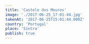 ```yaml
---
title: 'Castelo dos Mouros'
image: './2017-06-25_17-01-44.jpg'
takenAt: '2017-06-25T15:01:44.000Z'
country: 'Portugal'
place: 'Sintra'
publish: true
---
```

